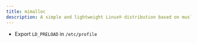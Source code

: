 ```yaml
---
title: mimalloc
description: A simple and lightweight Linux® distribution based on musl libc and toybox
---
```


- Export `LD_PRELOAD` in `/etc/profile`
